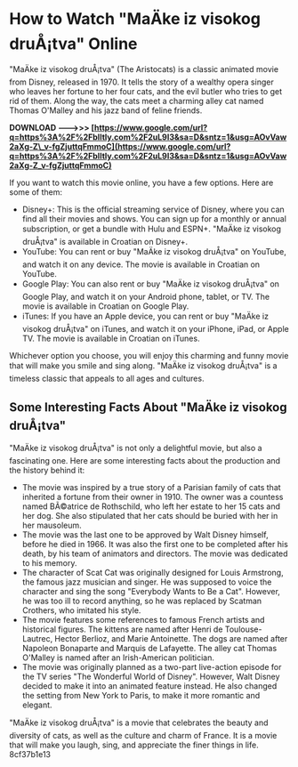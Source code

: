 # How to Watch "MaÄke iz visokog druÅ¡tva" Online
 
"MaÄke iz visokog druÅ¡tva" (The Aristocats) is a classic animated movie from Disney, released in 1970. It tells the story of a wealthy opera singer who leaves her fortune to her four cats, and the evil butler who tries to get rid of them. Along the way, the cats meet a charming alley cat named Thomas O'Malley and his jazz band of feline friends.
 
**DOWNLOAD ———>>> [https://www.google.com/url?q=https%3A%2F%2Fblltly.com%2F2uL9I3&sa=D&sntz=1&usg=AOvVaw2aXg-Z\_v-fgZjuttqFmmoC](https://www.google.com/url?q=https%3A%2F%2Fblltly.com%2F2uL9I3&sa=D&sntz=1&usg=AOvVaw2aXg-Z_v-fgZjuttqFmmoC)**


 
If you want to watch this movie online, you have a few options. Here are some of them:
 
- Disney+: This is the official streaming service of Disney, where you can find all their movies and shows. You can sign up for a monthly or annual subscription, or get a bundle with Hulu and ESPN+. "MaÄke iz visokog druÅ¡tva" is available in Croatian on Disney+.
- YouTube: You can rent or buy "MaÄke iz visokog druÅ¡tva" on YouTube, and watch it on any device. The movie is available in Croatian on YouTube.
- Google Play: You can also rent or buy "MaÄke iz visokog druÅ¡tva" on Google Play, and watch it on your Android phone, tablet, or TV. The movie is available in Croatian on Google Play.
- iTunes: If you have an Apple device, you can rent or buy "MaÄke iz visokog druÅ¡tva" on iTunes, and watch it on your iPhone, iPad, or Apple TV. The movie is available in Croatian on iTunes.

Whichever option you choose, you will enjoy this charming and funny movie that will make you smile and sing along. "MaÄke iz visokog druÅ¡tva" is a timeless classic that appeals to all ages and cultures.
  
## Some Interesting Facts About "MaÄke iz visokog druÅ¡tva"
 
"MaÄke iz visokog druÅ¡tva" is not only a delightful movie, but also a fascinating one. Here are some interesting facts about the production and the history behind it:

- The movie was inspired by a true story of a Parisian family of cats that inherited a fortune from their owner in 1910. The owner was a countess named BÃ©atrice de Rothschild, who left her estate to her 15 cats and her dog. She also stipulated that her cats should be buried with her in her mausoleum.
- The movie was the last one to be approved by Walt Disney himself, before he died in 1966. It was also the first one to be completed after his death, by his team of animators and directors. The movie was dedicated to his memory.
- The character of Scat Cat was originally designed for Louis Armstrong, the famous jazz musician and singer. He was supposed to voice the character and sing the song "Everybody Wants to Be a Cat". However, he was too ill to record anything, so he was replaced by Scatman Crothers, who imitated his style.
- The movie features some references to famous French artists and historical figures. The kittens are named after Henri de Toulouse-Lautrec, Hector Berlioz, and Marie Antoinette. The dogs are named after Napoleon Bonaparte and Marquis de Lafayette. The alley cat Thomas O'Malley is named after an Irish-American politician.
- The movie was originally planned as a two-part live-action episode for the TV series "The Wonderful World of Disney". However, Walt Disney decided to make it into an animated feature instead. He also changed the setting from New York to Paris, to make it more romantic and elegant.

"MaÄke iz visokog druÅ¡tva" is a movie that celebrates the beauty and diversity of cats, as well as the culture and charm of France. It is a movie that will make you laugh, sing, and appreciate the finer things in life.
 8cf37b1e13
 
